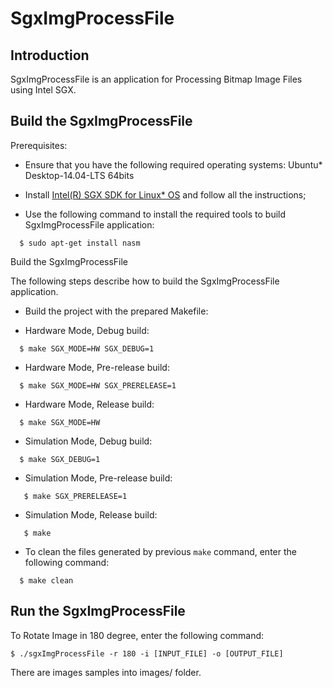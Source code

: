 SgxImgProcessFile
=============

Introduction
------------

SgxImgProcessFile is an application for Processing Bitmap Image Files using Intel SGX.

Build the SgxImgProcessFile
---------------------------

Prerequisites:

- Ensure that you have the following required operating systems: 
  Ubuntu\* Desktop-14.04-LTS 64bits

- Install [Intel(R) SGX SDK for Linux* OS](https://github.com/01org/linux-sgx) and follow all the instructions;

- Use the following command to install the required tools to build SgxImgProcessFile application: 
```
  $ sudo apt-get install nasm
```

Build the SgxImgProcessFile

The following steps describe how to build the SgxImgProcessFile application.

-  Build the project with the prepared Makefile: 


-  Hardware Mode, Debug build:
```
  $ make SGX_MODE=HW SGX_DEBUG=1
```

-  Hardware Mode, Pre-release build:
```
  $ make SGX_MODE=HW SGX_PRERELEASE=1
```

-  Hardware Mode, Release build:
```
  $ make SGX_MODE=HW
```

-  Simulation Mode, Debug build:
```
  $ make SGX_DEBUG=1
```

-  Simulation Mode, Pre-release build:
```
   $ make SGX_PRERELEASE=1
```

-  Simulation Mode, Release build:
```
   $ make
``` 

- To clean the files generated by previous `make` command, enter the following command: 
```
  $ make clean
```

Run the SgxImgProcessFile
-------------------------

To Rotate Image in 180 degree, enter the following command:
```
$ ./sgxImgProcessFile -r 180 -i [INPUT_FILE] -o [OUTPUT_FILE]
```
There are images samples into images/ folder.
